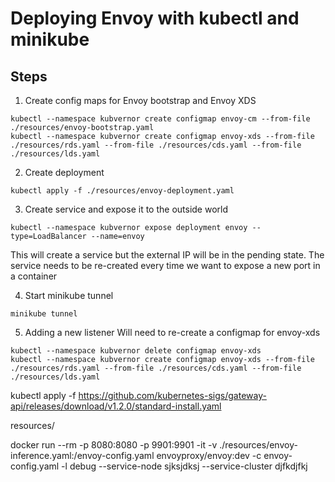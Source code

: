 # Deploying Envoy with kubectl and minikube

## Steps
1. Create config maps for Envoy bootstrap and Envoy XDS
```
kubectl --namespace kubvernor create configmap envoy-cm --from-file ./resources/envoy-bootstrap.yaml
kubectl --namespace kubvernor create configmap envoy-xds --from-file ./resources/rds.yaml --from-file ./resources/cds.yaml --from-file ./resources/lds.yaml
```

2. Create deployment
```
kubectl apply -f ./resources/envoy-deployment.yaml
```

3. Create service and expose it to the outside world
```
kubectl --namespace kubvernor expose deployment envoy --type=LoadBalancer --name=envoy
```
This will create a service but the external IP will be in the pending state.
The service needs to be re-created every time we want to expose a new port in a container

4. Start minikube tunnel
```
minikube tunnel
```

5. Adding a new listener
Will need to re-create a configmap for envoy-xds
```
kubectl --namespace kubvernor delete configmap envoy-xds
kubectl --namespace kubvernor create configmap envoy-xds --from-file ./resources/rds.yaml --from-file ./resources/cds.yaml --from-file ./resources/lds.yaml

```


kubectl apply -f https://github.com/kubernetes-sigs/gateway-api/releases/download/v1.2.0/standard-install.yaml


resources/



docker run --rm -p 8080:8080 -p 9901:9901 -it -v ./resources/envoy-inference.yaml:/envoy-config.yaml envoyproxy/envoy:dev -c envoy-config.yaml -l debug --service-node sjksjdksj  --service-cluster djfkdjfkj
